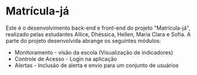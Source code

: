 # Matrícula-já
Este é o desenvolvimento back-end e front-end do projeto "Matrícula-já", realizado pelas estudantes Allice, Dhéssica, Hellen, Maria Clara e Sofia.
A parte do projeto desenvolvida abrange os seguintes módulos:
* Monitoramento - visão da escola (Visualização de indicadores)
* Controle de Acesso - Login na aplicação
* Alertas - Inclusão de alerta e envio para um conjunto de usuários